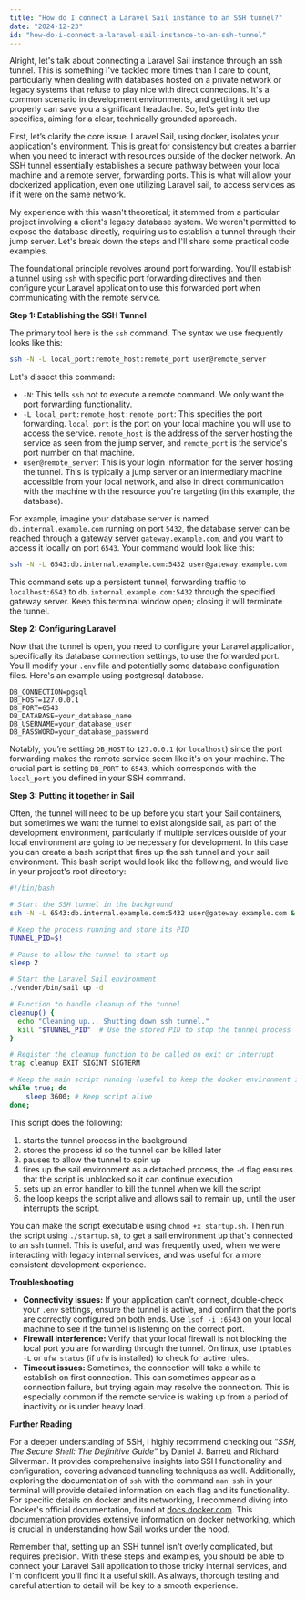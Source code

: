 ```yaml
---
title: "How do I connect a Laravel Sail instance to an SSH tunnel?"
date: "2024-12-23"
id: "how-do-i-connect-a-laravel-sail-instance-to-an-ssh-tunnel"
---
```


Alright, let's talk about connecting a Laravel Sail instance through an ssh tunnel. This is something I've tackled more times than I care to count, particularly when dealing with databases hosted on a private network or legacy systems that refuse to play nice with direct connections. It's a common scenario in development environments, and getting it set up properly can save you a significant headache. So, let’s get into the specifics, aiming for a clear, technically grounded approach.

First, let’s clarify the core issue. Laravel Sail, using docker, isolates your application's environment. This is great for consistency but creates a barrier when you need to interact with resources outside of the docker network. An SSH tunnel essentially establishes a secure pathway between your local machine and a remote server, forwarding ports. This is what will allow your dockerized application, even one utilizing Laravel sail, to access services as if it were on the same network.

My experience with this wasn't theoretical; it stemmed from a particular project involving a client's legacy database system. We weren't permitted to expose the database directly, requiring us to establish a tunnel through their jump server. Let's break down the steps and I'll share some practical code examples.

The foundational principle revolves around port forwarding. You'll establish a tunnel using `ssh` with specific port forwarding directives and then configure your Laravel application to use this forwarded port when communicating with the remote service.

**Step 1: Establishing the SSH Tunnel**

The primary tool here is the `ssh` command. The syntax we use frequently looks like this:

```bash
ssh -N -L local_port:remote_host:remote_port user@remote_server
```

Let's dissect this command:

*   `-N`: This tells `ssh` not to execute a remote command. We only want the port forwarding functionality.
*   `-L local_port:remote_host:remote_port`: This specifies the port forwarding. `local_port` is the port on your local machine you will use to access the service. `remote_host` is the address of the server hosting the service as seen from the jump server, and `remote_port` is the service's port number on that machine.
*   `user@remote_server`: This is your login information for the server hosting the tunnel. This is typically a jump server or an intermediary machine accessible from your local network, and also in direct communication with the machine with the resource you're targeting (in this example, the database).

For example, imagine your database server is named `db.internal.example.com` running on port `5432`, the database server can be reached through a gateway server `gateway.example.com`, and you want to access it locally on port `6543`. Your command would look like this:

```bash
ssh -N -L 6543:db.internal.example.com:5432 user@gateway.example.com
```

This command sets up a persistent tunnel, forwarding traffic to `localhost:6543` to `db.internal.example.com:5432` through the specified gateway server. Keep this terminal window open; closing it will terminate the tunnel.

**Step 2: Configuring Laravel**

Now that the tunnel is open, you need to configure your Laravel application, specifically its database connection settings, to use the forwarded port. You’ll modify your `.env` file and potentially some database configuration files. Here's an example using postgresql database.

```dotenv
DB_CONNECTION=pgsql
DB_HOST=127.0.0.1
DB_PORT=6543
DB_DATABASE=your_database_name
DB_USERNAME=your_database_user
DB_PASSWORD=your_database_password
```

Notably, you’re setting `DB_HOST` to `127.0.0.1` (or `localhost`) since the port forwarding makes the remote service seem like it's on your machine. The crucial part is setting `DB_PORT` to `6543`, which corresponds with the `local_port` you defined in your SSH command.

**Step 3: Putting it together in Sail**

Often, the tunnel will need to be up before you start your Sail containers, but sometimes we want the tunnel to exist alongside sail, as part of the development environment, particularly if multiple services outside of your local environment are going to be necessary for development. In this case you can create a bash script that fires up the ssh tunnel and your sail environment. This bash script would look like the following, and would live in your project's root directory:

```bash
#!/bin/bash

# Start the SSH tunnel in the background
ssh -N -L 6543:db.internal.example.com:5432 user@gateway.example.com &

# Keep the process running and store its PID
TUNNEL_PID=$!

# Pause to allow the tunnel to start up
sleep 2

# Start the Laravel Sail environment
./vendor/bin/sail up -d

# Function to handle cleanup of the tunnel
cleanup() {
  echo "Cleaning up... Shutting down ssh tunnel."
  kill "$TUNNEL_PID"  # Use the stored PID to stop the tunnel process
}

# Register the cleanup function to be called on exit or interrupt
trap cleanup EXIT SIGINT SIGTERM

# Keep the main script running (useful to keep the docker environment in place)
while true; do
    sleep 3600; # Keep script alive
done;

```

This script does the following:
1. starts the tunnel process in the background
2. stores the process id so the tunnel can be killed later
3. pauses to allow the tunnel to spin up
4. fires up the sail environment as a detached process, the `-d` flag ensures that the script is unblocked so it can continue execution
5. sets up an error handler to kill the tunnel when we kill the script
6. the loop keeps the script alive and allows sail to remain up, until the user interrupts the script.

You can make the script executable using `chmod +x startup.sh`. Then run the script using `./startup.sh`, to get a sail environment up that's connected to an ssh tunnel. This is useful, and was frequently used, when we were interacting with legacy internal services, and was useful for a more consistent development experience.

**Troubleshooting**

*   **Connectivity issues:** If your application can't connect, double-check your `.env` settings, ensure the tunnel is active, and confirm that the ports are correctly configured on both ends. Use `lsof -i :6543` on your local machine to see if the tunnel is listening on the correct port.
*   **Firewall interference:** Verify that your local firewall is not blocking the local port you are forwarding through the tunnel. On linux, use `iptables -L` or `ufw status` (if `ufw` is installed) to check for active rules.
*   **Timeout issues:** Sometimes, the connection will take a while to establish on first connection. This can sometimes appear as a connection failure, but trying again may resolve the connection. This is especially common if the remote service is waking up from a period of inactivity or is under heavy load.

**Further Reading**

For a deeper understanding of SSH, I highly recommend checking out “*SSH, The Secure Shell: The Definitive Guide*” by Daniel J. Barrett and Richard Silverman. It provides comprehensive insights into SSH functionality and configuration, covering advanced tunneling techniques as well. Additionally, exploring the documentation of `ssh` with the command `man ssh` in your terminal will provide detailed information on each flag and its functionality. For specific details on docker and its networking, I recommend diving into Docker's official documentation, found at [docs.docker.com](https://docs.docker.com/). This documentation provides extensive information on docker networking, which is crucial in understanding how Sail works under the hood.

Remember that, setting up an SSH tunnel isn't overly complicated, but requires precision. With these steps and examples, you should be able to connect your Laravel Sail application to those tricky internal services, and I'm confident you'll find it a useful skill. As always, thorough testing and careful attention to detail will be key to a smooth experience.
